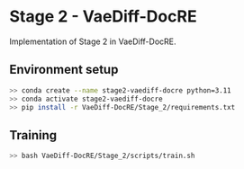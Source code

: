 # Stage 2 - VaeDiff-DocRE
Implementation of Stage 2 in VaeDiff-DocRE.

## Environment setup
```bash
>> conda create --name stage2-vaediff-docre python=3.11
>> conda activate stage2-vaediff-docre
>> pip install -r VaeDiff-DocRE/Stage_2/requirements.txt
```

## Training
```sh
>> bash VaeDiff-DocRE/Stage_2/scripts/train.sh
```
